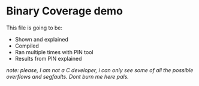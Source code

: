 # Binary Coverage demo

This file is going to be:

* Shown and explained
* Compiled
* Ran multiple times with PIN tool 
* Results from PIN explained

_note: please, I am not a C developer, i can only see some of all the possible overflows and segfaults. Dont burn me here pals._
